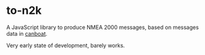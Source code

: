 # to-n2k

A JavaScript library to produce NMEA 2000 messages, based on messages data in [canboat](https://github.com/canboat/canboat/tree/master/analyzer).

Very early state of development, barely works.

